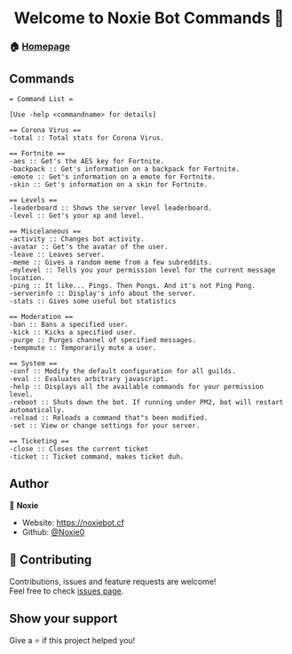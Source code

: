 <h1 align="center">Welcome to Noxie Bot Commands 👋</h1>

### 🏠 [Homepage](https://noxiebot.cf)

## Commands

```
= Command List =

[Use -help <commandname> for details]
​
== Corona Virus ==
-total :: Total stats for Corona Virus.
​
== Fortnite ==
-aes :: Get's the AES key for Fortnite.
-backpack :: Get's information on a backpack for Fortnite.
-emote :: Get's information on a emote for Fortnite.
-skin :: Get's information on a skin for Fortnite.
​
== Levels ==
-leaderboard :: Shows the server level leaderboard.
-level :: Get's your xp and level.
​
== Miscelaneous ==
-activity :: Changes bot activity.
-avatar :: Get's the avatar of the user.
-leave :: Leaves server.
-meme :: Gives a random meme from a few subreddits.
-mylevel :: Tells you your permission level for the current message location.
-ping :: It like... Pings. Then Pongs. And it's not Ping Pong.
-serverinfo :: Display's info about the server.
-stats :: Gives some useful bot statistics
​
== Moderation ==
-ban :: Bans a specified user.
-kick :: Kicks a specified user.
-purge :: Purges channel of specified messages.
-tempmute :: Temporarily mute a user.
​
== System ==
-conf :: Modify the default configuration for all guilds.
-eval :: Evaluates arbitrary javascript.
-help :: Displays all the available commands for your permission level.
-reboot :: Shuts down the bot. If running under PM2, bot will restart automatically.
-reload :: Reloads a command that"s been modified.
-set :: View or change settings for your server.
​
== Ticketing ==
-close :: Closes the current ticket
-ticket :: Ticket command, makes ticket duh.

```



## Author

👤 **Noxie**

* Website: https://noxiebot.cf
* Github: [@Noxie0](https://github.com/Noxie0)

## 🤝 Contributing

Contributions, issues and feature requests are welcome!<br />Feel free to check [issues page](https://github.com/Noxie0/noxie-bot-commands/issues). 

## Show your support

Give a ⭐️ if this project helped you!
